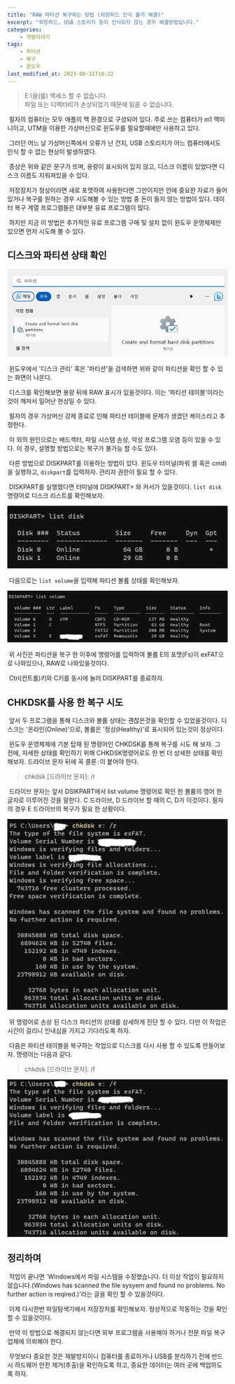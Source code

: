 ```yaml
---
title: "RAW 파티션 복구하는 방법 (외장하드 인식 불가 해결)"
excerpt: "외장하드, USB 스토리지 등이 인식되지 않는 경우 해결방법입니다."
categories:
    - 개발이야기
tags:
    - 파티션
    - 복구
    - 윈도우
last_modified_at: 2023-08-21T16:22
---
```


> E:\을(를) 액세스 할 수 없습니다.   
> 파일 또는 디렉터리가 손상되었기 때문에 읽을 수 없습니다.

&nbsp;필자의 컴퓨터는 모두 애플의 맥 환경으로 구성되어 있다. 주로 쓰는 컴퓨터가 m1 맥미니이고, UTM을 이용한 가상머신으로 윈도우를 필요할때에만 사용하고 있다.

&nbsp;그러던 어느 날 가상머신쪽에서 오류가 난 건지, USB 스토리지가 어느 컴퓨터에서도 인식 할 수 없는 현상이 발생하였다.

&nbsp;증상은 위와 같은 문구가 뜨며, 용량이 표시되어 있지 않고, 디스크 이름이 있었다면 디스크 이름도 지워져있을 수 있다.

&nbsp;저장장치가 정상이라면 새로 포맷하여 사용한다면 그만이지만 안에 중요한 자료가 들어있거나 복구를 원하는 경우 시도해볼 수 있는 방법 중 돈이 들지 않는 방법이 있다. 데이터 복구 계열 프로그램들은 대부분 유료 프로그램이 많다.

&nbsp;하지만 지금 이 방법은 추가적인 유료 프로그램 구매 및 설치 없이 윈도우 운영체제만 있으면 먼저 시도해 볼 수 있다.

## 디스크와 파티션 상태 확인

![검색창](/assets/images/fix_raw/raw_search.png "윈도우 검색창")

&nbsp;윈도우에서 '디스크 관리' 혹은 '파티션'을 검색하면 위와 같이 파티션을 확인 할 수 있는 화면이 나온다.

&nbsp;디스크를 확인해보면 용량 뒤에 RAW 표시가 있을것이다. 이는 '파티션 테이블'이라는 것이 깨져서 일어난 현상일 수 있다.

&nbsp;필자의 경우 가상머신 강제 종료로 인해 파티션 테이블에 문제가 생겼던 케이스라고 추정한다.

&nbsp;이 외의 원인으로는 배드섹터, 파일 시스템 손상, 악성 프로그램 오염 등이 있을 수 있다. 이 경우, 설명할 방법으로는 복구가 불가능 할 수도 있다.

&nbsp;다른 방법으로 DISKPART를 이용하는 방법이 있다. 윈도우 터미널(파워 셀 혹은 cmd)을 실행하고, `diskpart`를 입력하자. 관리자 권한이 필요 할 수 있다.

&nbsp;DISKPART를 실행했다면 터미널에 DISKPART> 와 커서가 있을것이다. `list disk` 명령어로 디스크 리스트를 확인해보자.

![DSIKPART1](/assets/images/fix_raw/raw_diskpart_disk.png "DISKPART 명령어 1")

&nbsp;다음으로는 `list volume`을 입력해 파티션 볼륨 상태를 확인해보자.

![DSIKPART2](/assets/images/fix_raw/raw_diskpart_vol.png "DISKPART 명령어 2")

&nbsp;위 사진은 파티션을 복구 한 이후에 명령어를 입력하여 볼륨 E의 포맷(Fs)이 exFAT으로 나와있으나, RAW로 나와있을것이다.

&nbsp;Ctrl(컨트롤)키와 C키를 동시에 눌러 DISKPART를 종료하자.

## CHKDSK를 사용 한 복구 시도

&nbsp;앞서 두 프로그램을 통해 디스크와 볼륨 상태는 괜찮은것을 확인할 수 있었을것이다. 디스크는 '온라인(Online)'으로, 볼륨은 '정상(Healthy)'로 표시되어 있는것이 정상이다.

&nbsp;윈도우 운영체제에 기본 탑재 된 명령어인 CHKDSK를 통해 복구를 시도 해 보자. 그 전에, 자세한 상태를 확인하기 위해 CHKDSK명령어로도 한 번 더 상세한 상태를 확인해보자. 드라이브 문자 뒤에 꼭 콜론`:`이 붙어야 한다.

> chkdsk [드라이브 문자]: /r

&nbsp;드라이브 문자는 앞서 DSIKPART에서 list volume 명령어로 확인 한 볼륨의 영어 한 글자로 이루어진 것을 말한다. C 드라이브, D 드라이브 할 때의 C, D가 이것이다. 필자의 경우 E 드라이브의 복구가 필요 한 상황이다.

![CHKDSK1](/assets/images/fix_raw/raw_chkdsk_1.png "CHKDSK 명령어 1")

&nbsp;위 명령어로 손상 된 디스크 파티션의 상태를 상세하게 진단 할 수 있다. 다만 이 작업은 시간이 걸리니 인내심을 가지고 기다리도록 하자. 

&nbsp;다음은 파티션 테이블을 복구하는 작업으로 디스크를 다시 사용 할 수 있도록 만들어보자. 명령어는 다음과 같다.

> chkdsk [드라이브 문자]: /f

![CHKDSK2](/assets/images/fix_raw/raw_chkdsk_2.png "CHKDSK 명령어 2")

## 정리하며

&nbsp;작업이 끝나면 'Windows에서 파일 시스템을 수정했습니다. 더 이상 작업이 필요하지 않습니다.(Windows has scanned the file sysyem and found no problems. No further action is reqired.)'라는 글을 확인 할 수 있을것이다.

&nbsp;이제 다시한번 파일탐색기에서 저장장치를 확인해보자. 정상적으로 작동하는 것을 확인 할 수 있을것이다.

&nbsp;만약 이 방법으로 해결되지 않는다면 외부 프로그램을 사용해야 하거나 전문 파일 복구 업체에 의뢰해야 한다.

&nbsp;무엇보다 중요한 것은 재발방지이니 컴퓨터를 종료하거나 USB를 분리하기 전에 반드시 하드웨어 안전 제거(추출)을 확인하도록 하고, 중요한 데이터는 여러 곳에 백업하도록 하자.